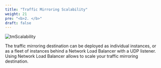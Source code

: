 ```yaml
---
title: "Traffic Mirroring Scalability"
weight: 21
pre: "<b>2. </b>"
draft: false
---
```


![tmScalability](/images/tmScalability.png)

The traffic mirroring destination can be deployed as individual instances, or as a fleet of instances behind a Network Load Balancer with a UDP listener. Using Network Load Balancer allows to scale your traffic mirroring destination.
